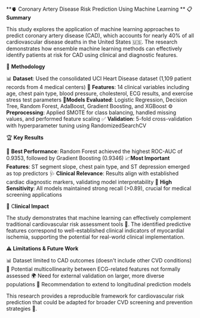 **🫀 Coronary Artery Disease Risk Prediction Using Machine Learning
**
📋 **Summary**

This study explores the application of machine learning approaches to predict coronary artery disease (CAD), which accounts for nearly 40% of all cardiovascular disease deaths in the United States 🇺🇸. The research demonstrates how ensemble machine learning methods can effectively identify patients at risk for CAD using clinical and diagnostic features.


🔬 **Methodology**

📊 **Dataset**: Used the consolidated UCI Heart Disease dataset (1,109 patient records from 4 medical centers)
🎯 **Features**: 14 clinical variables including age, chest pain type, blood pressure, cholesterol, ECG results, and exercise stress test parameters
🤖**Models Evaluated**: Logistic Regression, Decision Tree, Random Forest, AdaBoost, Gradient Boosting, and XGBoost
⚙️ **Preprocessing**: Applied SMOTE for class balancing, handled missing values, and performed feature scaling
✅ **Validation**: 5-fold cross-validation with hyperparameter tuning using RandomizedSearchCV

🏆 **Key Results**

🥇 **Best Performance**: Random Forest achieved the highest ROC-AUC of 0.9353, followed by Gradient Boosting (0.9346)
📈**Most Important Features**: ST segment slope, chest pain type, and ST depression emerged as top predictors
🩺 **Clinical Relevance**: Results align with established cardiac diagnostic markers, validating model interpretability
🎯 **High Sensitivity**: All models maintained strong recall (>0.89), crucial for medical screening applications


🏥 C**linical Impact**

The study demonstrates that machine learning can effectively complement traditional cardiovascular risk assessment tools 💊. The identified predictive features correspond to well-established clinical indicators of myocardial ischemia, supporting the potential for real-world clinical implementation.


**⚠️ Limitations & Future Work** 

📊 Dataset limited to CAD outcomes (doesn't include other CVD conditions)
🔗 Potential multicollinearity between ECG-related features not formally assessed
🌍 Need for external validation on larger, more diverse populations
🔮 Recommendation to extend to longitudinal prediction models

This research provides a reproducible framework for cardiovascular risk prediction that could be adapted for broader CVD screening and prevention strategies 🚀.
